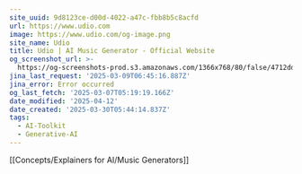 ```yaml
---
site_uuid: 9d8123ce-d00d-4022-a47c-fbb8b5c8acfd
url: https://www.udio.com
image: https://www.udio.com/og-image.png
site_name: Udio
title: Udio | AI Music Generator - Official Website
og_screenshot_url: >-
  https://og-screenshots-prod.s3.amazonaws.com/1366x768/80/false/4712dd8ae1e7383caffd8ec99bee7fb05175116ad55b504f1177d24ab60c8a4f.jpeg
jina_last_request: '2025-03-09T06:45:16.887Z'
jina_error: Error occurred
og_last_fetch: '2025-03-07T05:19:19.166Z'
date_modified: '2025-04-12'
date_created: '2025-03-30T05:44:14.837Z'
tags:
  - AI-Toolkit
  - Generative-AI
---
```





















































































































































































































































































































































































































































[[Concepts/Explainers for AI/Music Generators]]

